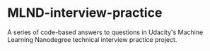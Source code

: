 # MLND-interview-practice

A series of code-based answers to questions in Udacity's Machine Learning Nanodegree technical interview practice project.
